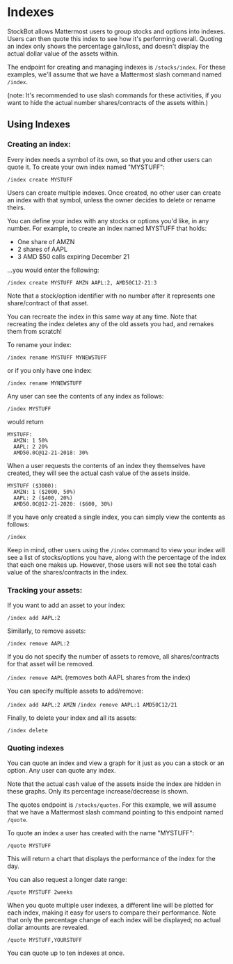 # Indexes

StockBot allows Mattermost users to group stocks and options into indexes. Users can then quote this index to see how it's performing overall. Quoting an index only shows the percentage gain/loss, and doesn't display the actual dollar value of the assets within.

The endpoint for creating and managing indexes is `/stocks/index`. For these examples, we'll assume that we have a Mattermost slash command named `/index`.

(note: It's recommended to use slash commands for these activities, if you want to hide the actual number shares/contracts of the assets within.)

## Using Indexes

### Creating an index:

Every index needs a symbol of its own, so that you and other users can quote it. To create your own index named "MYSTUFF":

`/index create MYSTUFF`

Users can create multiple indexes. Once created, no other user can create an index with that symbol, unless the owner decides to delete or rename theirs.

You can define your index with any stocks or options you'd like, in any number. For example, to create an index named MYSTUFF that holds:
* One share of AMZN
* 2 shares of AAPL
* 3 AMD $50 calls expiring December 21

...you would enter the following:

`/index create MYSTUFF AMZN AAPL:2, AMD50C12-21:3`

Note that a stock/option identifier with no number after it represents one share/contract of that asset.

You can recreate the index in this same way at any time. Note that recreating the index deletes any of the old assets you had, and remakes them from scratch!

To rename your index:

`/index rename MYSTUFF MYNEWSTUFF`

or if you only have one index:

`/index rename MYNEWSTUFF`

Any user can see the contents of any index as follows:

`/index MYSTUFF`

would return

```
MYSTUFF:
  AMZN: 1 50%
  AAPL: 2 20%
  AMD50.0C@12-21-2018: 30%
```

When a user requests the contents of an index they themselves have created, they will see the actual cash value of the assets inside.

```
MYSTUFF ($3000):
  AMZN: 1 ($2000, 50%)
  AAPL: 2 ($400, 20%)
  AMD50.0C@12-21-2020: ($600, 30%)
```

If you have only created a single index, you can simply view the contents as follows:

`/index`

Keep in mind, other users using the `/index` command to view your index will see a list of stocks/options you have, along with the percentage of the index that each one makes up. However, those users will not see the total cash value of the shares/contracts in the index.

### Tracking your assets:

If you want to add an asset to your index:

`/index add AAPL:2`

Similarly, to remove assets:

`/index remove AAPL:2`

If you do not specify the number of assets to remove, all shares/contracts for that asset will be removed.

`/index remove AAPL` (removes both AAPL shares from the index)

You can specify multiple assets to add/remove:

`/index add AAPL:2 AMZN`
`/index remove AAPL:1 AMD50C12/21`

Finally, to delete your index and all its assets:

`/index delete`

### Quoting indexes

You can quote an index and view a graph for it just as you can a stock or an option. Any user can quote any index.

Note that the actual cash value of the assets inside the index are hidden in these graphs. Only its percentage increase/decrease is shown.

The quotes endpoint is `/stocks/quotes`. For this example, we will assume that we have a Mattermost slash command pointing to this endpoint named `/quote`.

To quote an index a user has created with the name "MYSTUFF":

`/quote MYSTUFF`

This will return a chart that displays the performance of the index for the day.

You can also request a longer date range:

`/quote MYSTUFF 2weeks`

When you quote multiple user indexes, a different line will be plotted for each index, making it easy for users to compare their performance. Note that only the percentage change of each index will be displayed; no actual dollar amounts are revealed.

`/quote MYSTUFF,YOURSTUFF`

You can quote up to ten indexes at once.
